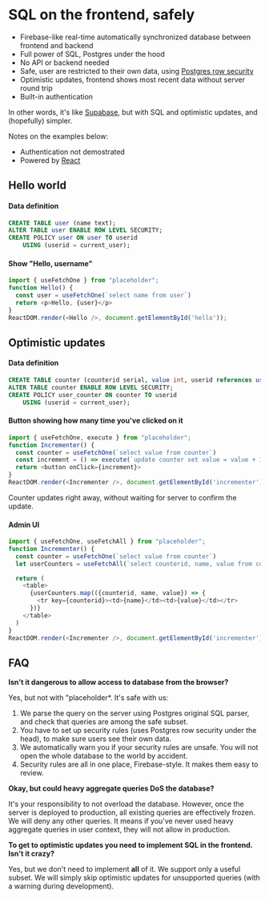 # SQL on the frontend, safely

* Firebase-like real-time automatically synchronized database between frontend and backend
* Full power of SQL, Postgres under the hood
* No API or backend needed
* Safe, user are restricted to their own data, using [Postgres row security](https://www.postgresql.org/docs/13/ddl-rowsecurity.html)
* Optimistic updates, frontend shows most recent data without server round trip
* Built-in authentication

In other words, it's like [Supabase](https://supabase.io/), but with SQL and optimistic updates, and (hopefully) simpler.

Notes on the examples below:
* Authentication not demostrated 
* Powered by [React](https://reactjs.org)

## Hello world

#### Data definition
```sql
CREATE TABLE user (name text);
ALTER TABLE user ENABLE ROW LEVEL SECURITY;
CREATE POLICY user ON user TO userid
    USING (userid = current_user);
```

#### Show "Hello, username"
```js
import { useFetchOne } from "placeholder";
function Hello() {
  const user = useFetchOne(`select name from user`)
  return <p>Hello, {user}</p>
}
ReactDOM.render(<Hello />, document.getElementById('hello'));
```

## Optimistic updates

#### Data definition
```sql
CREATE TABLE counter (counterid serial, value int, userid references user);
ALTER TABLE counter ENABLE ROW LEVEL SECURITY;
CREATE POLICY user_counter ON counter TO userid
    USING (userid = current_user);
```

#### Button showing how many time you've clicked on it
```js
import { useFetchOne, execute } from "placeholder";
function Incrementer() {
  const counter = useFetchOne(`select value from counter`)
  const increment = () => execute(`update counter set value = value + 1`)
  return <button onClick={increment}>
}
ReactDOM.render(<Incrementer />, document.getElementById('incrementer'));
```

Counter updates right away, without waiting for server to confirm the update.

#### Admin UI
```js
import { useFetchOne, useFetchAll } from "placeholder";
function Incrementer() {
  const counter = useFetchOne(`select value from counter`)
  let userCounters = useFetchAll(`select counterid, name, value from counter join user on userid`)

  return (
    <table>
      {userCounters.map(({counterid, name, value}) => {
        <tr key={counterid}><td>{name}</td><td>{value}</td></tr>
      })}
    </table>
  )  
}
ReactDOM.render(<Incrementer />, document.getElementById('incrementer'));
```

## FAQ

**Isn't it dangerous to allow access to database from the browser?**

Yes, but not with "placeholder*. It's safe with us:

1. We parse the query on the server using Postgres original SQL parser, and check that queries are among the safe subset. 
2. You have to set up security rules (uses Postgres row security under the head), to make sure users see their own data. 
3. We automatically warn you if your security rules are unsafe. You will not open the whole database to the world by accident.
4. Security rules are all in one place, Firebase-style. It makes them easy to review.

**Okay, but could heavy aggregate queries DoS the database?**

It's your responsibility to not overload the database. However, once the server is deployed to production, all existing queries are effectively frozen. We will deny any other queries. It means if you've never used heavy aggregate queries in user context, they will not allow in production.

**To get to optimistic updates you need to implement SQL in the frontend. Isn't it crazy?**

Yes, but we don't need to implement **all** of it. We support only a useful subset. We will simply skip optimistic updates for unsupported queries (with a warning during development).
